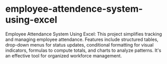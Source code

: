 # employee-attendence-system-using-excel
Employee Attendance System Using Excel: This project simplifies tracking and managing employee attendance. Features include structured tables, drop-down menus for status updates, conditional formatting for visual indicators, formulas to compute totals, and charts to analyze patterns. It's an effective tool for organized workforce management.
